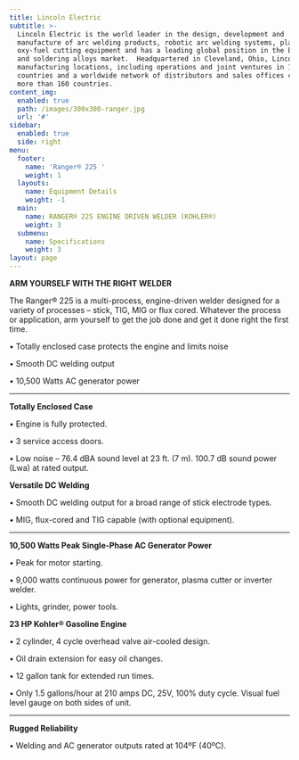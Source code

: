 ```yaml
---
title: Lincoln Electric
subtitle: >-
  Lincoln Electric is the world leader in the design, development and
  manufacture of arc welding products, robotic arc welding systems, plasma and
  oxy-fuel cutting equipment and has a leading global position in the brazing
  and soldering alloys market.  Headquartered in Cleveland, Ohio, Lincoln has 60
  manufacturing locations, including operations and joint ventures in 19
  countries and a worldwide network of distributors and sales offices covering
  more than 160 countries.
content_img:
  enabled: true
  path: /images/300x300-ranger.jpg
  url: '#'
sidebar:
  enabled: true
  side: right
menu:
  footer:
    name: 'Ranger® 225 '
    weight: 1
  layouts:
    name: Equipment Details
    weight: -1
  main:
    name: RANGER® 225 ENGINE DRIVEN WELDER (KOHLER®)
    weight: 3
  submenu:
    name: Specifications
    weight: 3
layout: page
---
```

**ARM YOURSELF WITH THE RIGHT WELDER**

The Ranger® 225 is a multi-process, engine-driven welder designed for a variety of processes – stick, TIG, MIG or flux cored. Whatever the process or application, arm yourself to get the job done and get it done right the first time.



• Totally enclosed case protects the engine and limits noise

• Smooth DC welding output

• 10,500 Watts AC generator power

****

**Totally Enclosed Case**

• Engine is fully protected.

• 3 service access doors.

• Low noise – 76.4 dBA sound level at 23 ft. (7 m). 100.7 dB sound power (Lwa) at rated output.



**Versatile DC Welding**

• Smooth DC welding output for a broad range of stick electrode types.

• MIG, flux-cored and TIG capable (with optional equipment).

****

**10,500 Watts Peak Single-Phase AC Generator Power**

• Peak for motor starting.

• 9,000 watts continuous power for generator, plasma cutter or inverter welder.

• Lights, grinder, power tools.



**23 HP Kohler® Gasoline Engine**

• 2 cylinder, 4 cycle overhead valve air-cooled design.

• Oil drain extension for easy oil changes.

• 12 gallon tank for extended run times.

• Only 1.5 gallons/hour at 210 amps DC, 25V, 100% duty cycle. Visual fuel level gauge on both sides of unit.

****

**Rugged Reliability**

• Welding and AC generator outputs rated at 104ºF (40ºC).
